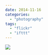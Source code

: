 ```yaml
---
date: 2014-11-16
categories: 
  - "photography"
tags: 
  - "flickr"
  - "ifttt"
---
```


![](https://farm6.staticflickr.com/5607/15184669113_b87b04b877_b.jpg)
